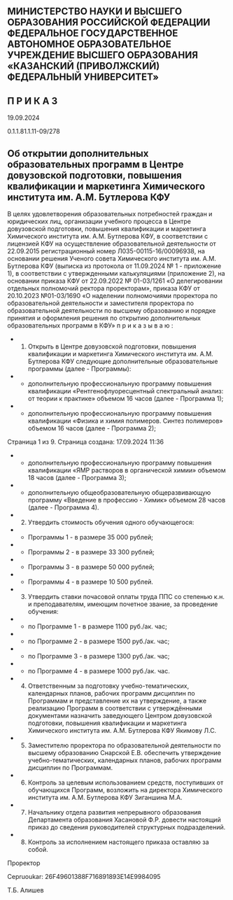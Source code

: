 <!-- image -->

## МИНИСТЕРСТВО НАУКИ И ВЫСШЕГО ОБРАЗОВАНИЯ РОССИЙСКОЙ ФЕДЕРАЦИИ ФЕДЕРАЛЬНОЕ ГОСУДАРСТВЕННОЕ АВТОНОМНОЕ ОБРАЗОВАТЕЛЬНОЕ УЧРЕЖДЕНИЕ ВЫСШЕГО ОБРАЗОВАНИЯ «КАЗАНСКИЙ (ПРИВОЛЖСКИЙ) ФЕДЕРАЛЬНЫЙ УНИВЕРСИТЕТ»

## П Р И К А З

19.09.2024

0.1.1.81.1.11-09/278

## Об открытии дополнительных образовательных программ в Центре довузовской подготовки, повышения квалификации и маркетинга Химического института им. А.М. Бутлерова КФУ

В  целях  удовлетворения  образовательных  потребностей  граждан  и  юридических лиц,  организации  учебного  процесса  в  Центре  довузовской  подготовки,  повышения квалификации и маркетинга Химического института им. А.М. Бутлерова КФУ, в соответствии  с  лицензией  КФУ  на  осуществление  образовательной  деятельности  от 22.09.2015 регистрационный  номер  Л035-00115-16/00096938,  на  основании  решения Ученого совета Химического института им. А.М. Бутлерова КФУ (выписка из протокола от 11.09.2024  № 1  -  приложение  1),  в  соответствии  с  утвержденными  калькуляциями (приложение 2), на основании приказа КФУ от 22.09.2022 № 01-03/1261 «О делегировании отдельных полномочий ректора проректорам», приказа КФУ от 20.10.2023 №01-03/1690 «О наделении  полномочиями  проректора  по  образовательной  деятельности  и  заместителя проректора по образовательной деятельности по высшему образованию и порядке принятия и оформления решения по открытию дополнительных образовательных программ в КФУ» п р и к а з ы в а ю :

- 1. Открыть в Центре довузовской подготовки, повышения квалификации и маркетинга Химического института им. А.М. Бутлерова КФУ следующие дополнительные образовательные программы (далее - Программы):
- - дополнительную профессиональную программу повышения квалификации «Рентгенофлуоресцентный спектральный анализ: от теории к практике» объемом 16 часов (далее - Программа 1);
- - дополнительную профессиональную программу повышения квалификации «Физика и химия полимеров. Синтез полимеров» объемом 16 часов (далее - Программа 2);

Страница 1 из 9. Страница создана: 17.09.2024 11:36

- - дополнительную профессиональную программу повышения квалификации «ЯМР растворов в органической химии» объемом 18 часов (далее - Программа 3);
- - дополнительную общеобразовательную общеразвивающую программу «Введение в профессию - Химик» объемом 28 часов (далее - Программа 4).
- 2. Утвердить стоимость обучения одного обучающегося:
- - Программы 1 - в размере 35 000 рублей;
- - Программы 2 - в размере 33 300 рублей;
- - Программы 3 - в размере 50 000 рублей;
- - Программы 4 - в размере 10 500 рублей.
- 3. Утвердить ставки почасовой оплаты труда ППС со степенью к.н. и преподавателям, имеющим почетное звание, за проведение обучения:
- - по Программе 1 - в размере 1100 руб./ак. час;
- - по Программе 2 - в размере 1500 руб./ак. час;
- - по Программе 3 - в размере 1300 руб./ак. час;
- - по Программе 4 - в размере 1000 руб./ак. час.
- 4. Ответственным за подготовку учебно-тематических, календарных планов, рабочих программ дисциплин по Программам и представление их на утверждение, а также реализацию Программ в соответствии с утверждёнными документами назначить заведующего Центром довузовской подготовки, повышения квалификации и маркетинга Химического института им. А.М. Бутлерова КФУ Якимову Л.С.
- 5. Заместителю проректора по образовательной деятельности по высшему образованию Снарской Е.В. обеспечить утверждение учебно-тематических, календарных планов, рабочих программ дисциплин по Программам.
- 6. Контроль  за  целевым  использованием  средств,  поступивших  от  обучающихся Программ,  возложить  на  директора  Химического  института  им. А.М. Бутлерова  КФУ Зиганшина М.А.
- 7. Начальнику отдела развития непрерывного образования Департамента образования  Хасановой  Ф.Р.  довести  настоящий  приказ  до  сведения  руководителей структурных подразделений.
- 8. Контроль за исполнением настоящего приказа оставляю за собой.

Проректор

Cepruoukar: 26F49601388F716891893E14E9984095

Т.Б. Алишев